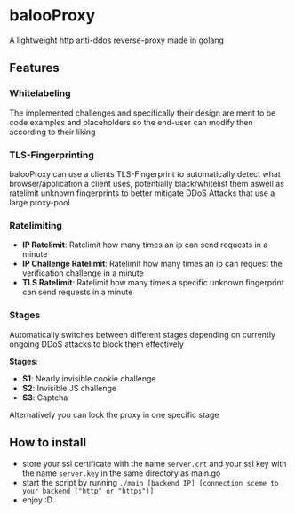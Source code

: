 # balooProxy
A lightweight http anti-ddos reverse-proxy made in golang

## Features

### Whitelabeling

The implemented challenges and specifically their design are ment to be code examples and placeholders so the end-user can modify then according to their liking

### TLS-Fingerprinting

balooProxy can use a clients TLS-Fingerprint to automatically detect what browser/application a client uses, potentially black/whitelist them aswell as ratelimit unknown fingerprints to better mitigate DDoS Attacks that use a large proxy-pool

### Ratelimiting

- **IP Ratelimit**: Ratelimit how many times an ip can send requests in a minute
- **IP Challenge Ratelimit**: Ratelimit how many times an ip can request the verification challenge in a minute
- **TLS Ratelimit**: Ratelimit how many times a specific unknown fingerprint can send requests in a minute

### Stages

Automatically switches between different stages depending on currently ongoing DDoS attacks to block them effectively

**Stages**:

- **S1**: Nearly invisible cookie challenge
- **S2**: Invisible JS challenge
- **S3**: Captcha

Alternatively you can lock the proxy in one specific stage

## How to install

- store your ssl certificate with the name `server.crt` and your ssl key with the name `server.key` in the same directory as main.go
- start the script by running `./main [backend IP] [connection sceme to your backend ("http" or "https")]`
- enjoy :D
